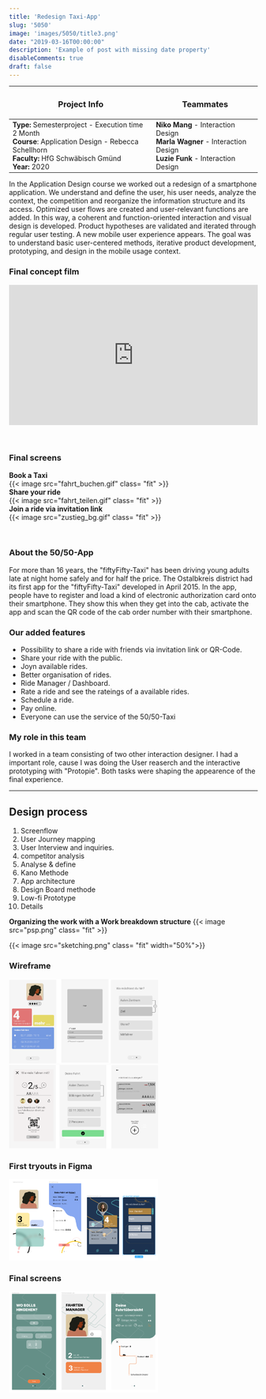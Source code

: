 ```yaml
---
title: 'Redesign Taxi-App'
slug: '5050'
image: 'images/5050/title3.png'
date: "2019-03-16T00:00:00"
description: 'Example of post with missing date property'
disableComments: true
draft: false
---
```



| <h3>  **Project Info**  </h3> | <h3> **Teammates**  </h3> |
|-|-|
| **Type:** Semesterproject - Execution time 2 Month<br> **Course**: Application Design - Rebecca Schellhorn <br> **Faculty:** HfG Schwäbisch Gmünd <br> **Year:** 2020 <br>| **Niko Mang** - Interaction Design <br>  **Marla Wagner** - Interaction Design <br> **Luzie Funk** - Interaction Design|  

In the Application Design course we worked out a redesign of a smartphone application. We understand and define the user, his user needs, analyze the context, the competition and reorganize the information structure and its access. Optimized user flows are created and user-relevant functions are added. In this way, a coherent and function-oriented interaction and visual design is developed. Product hypotheses are validated and iterated through regular user testing. A new mobile user experience appears. The goal was to understand basic user-centered methods, iterative product development, prototyping, and design in the mobile usage context.

  
### **Final concept film**  
<div style="padding:56.25% 0 0 0;position:relative;"><iframe src="https://player.vimeo.com/video/524254812?title=0&byline=0&portrait=0" style="position:absolute;top:0;left:0;width:100%;height:100%;" frameborder="0" allow="autoplay; fullscreen; picture-in-picture" allowfullscreen></iframe></div><script src="https://player.vimeo.com/api/player.js"></script>  

<br>
<br>


### **Final screens**  

**Book a Taxi**  
{{< image src="fahrt_buchen.gif" class= "fit" >}}  
**Share your ride**  
{{< image src="fahrt_teilen.gif" class= "fit" >}}  
 **Join a ride via invitation link**  
{{< image src="zustieg_bg.gif" class= "fit" >}}  

<br>




### **About the 50/50-App**  

For more than 16 years, the "fiftyFifty-Taxi" has been driving young adults late at night home safely and for half the price.
The Ostalbkreis district had its first app for the "fiftyFifty-Taxi" developed in April 2015. In the app, people have to register and load a kind of electronic authorization card onto their smartphone. They show this when they get into the cab, activate the app and scan the QR code of the cab order number with their smartphone.

### **Our added features**  
- Possibility to share a ride with friends via invitation link or QR-Code.
- Share your ride with the public. 
- Joyn available rides. 
- Better organisation of rides.
- Ride Manager / Dashboard. 
- Rate a ride and see the rateings of a available rides.
- Schedule a ride.  
- Pay online.  
- Everyone can use the service of the 50/50-Taxi

### **My role in this team**  
I worked in a team consisting of two other interaction designer. I had a important role, cause I was doing the User reaserch and the interactive prototyping with "Protopie". Both tasks were shaping the appearence of the final experience. 

-----  

## **Design process**  

1. Screenflow
2. User Journey mapping
3. User Interview and inquiries.
5. competitor analysis
4. Analyse & define 
6. Kano Methode
5. App architecture
7. Design Board methode 
8. Low-fi Prototype
9. Details 
<!-- 
**Miro Board**  

{{< image src="miro.png" class= "fit" >}}
 -->

**Organizing the work with a Work breakdown structure**
{{< image src="psp.png" class= "fit" >}}  


<!-- ### **Screenflow**  

{{< image src="screenflow.jpg" class= "fit" >}}
{{< image src="screenflow2.jpg" class= "fit" >}} -->

<!-- ### **User Journey mapping**  

{{< image src="userjourney.jpg" class= "fit" >}}

### **User Interview and inquiries**


### **App architecture**

{{< image src="architecture.jpg" class= "fit" width="50%">}} -->

{{< image src="sketching.png" class= "fit" width="50%">}}


### **Wireframe**

<img src="wireframe1.png" alt="ovi process" width="60%"/>  
<img src="wireframe2.png" alt="ovi process" width="60%"/>  

### **First tryouts in Figma**
<img src="design.png" alt="ovi process" width="60%"/>  


### **Final screens**

<img src="final.png" alt="ovi process" width="60%"/>  



